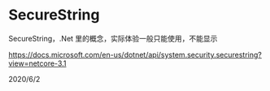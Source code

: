 # SecureString

SecureString，.Net 里的概念，实际体验一般只能使用，不能显示  

https://docs.microsoft.com/en-us/dotnet/api/system.security.securestring?view=netcore-3.1  


2020/6/2  
